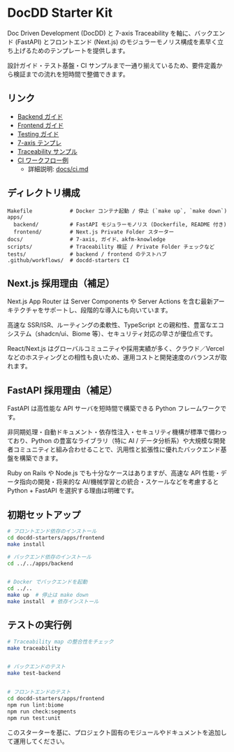 # DocDD Starter Kit

Doc Driven Development (DocDD) と 7-axis Traceability を軸に、バックエンド (FastAPI) とフロントエンド (Next.js) のモジュラーモノリス構成を素早く立ち上げるためのテンプレートを提供します。

設計ガイド・テスト基盤・CI サンプルまで一通り揃えているため、要件定義から検証までの流れを短時間で整備できます。


## リンク

- [Backend ガイド](docs/backend/README.md)
- [Frontend ガイド](docs/frontend/README.md)
- [Testing ガイド](docs/testing/README.md)
- [7-axis テンプレ](docs/7-axis)
- [Traceability サンプル](docs/testing/traceability/sample_map.json)
- [CI ワークフロー例](.github/workflows/docdd-starters-ci.yml)
  - 詳細説明: [docs/ci.md](docs/ci.md)

## ディレクトリ構成

```
Makefile            # Docker コンテナ起動 / 停止 (`make up`, `make down`)
apps/
  backend/          # FastAPI モジュラーモノリス (Dockerfile, README 付き)
  frontend/         # Next.js Private Folder スターター
docs/               # 7-axis, ガイド、akfm-knowledge
scripts/            # Traceability 検証 / Private Folder チェックなど
tests/              # backend / frontend のテストハブ
.github/workflows/  # docdd-starters CI
```

## Next.js 採用理由（補足）

Next.js App Router は Server Components や Server Actions を含む最新アーキテクチャをサポートし、段階的な導入にも向いています。

高速な SSR/ISR、ルーティングの柔軟性、TypeScript との親和性、豊富なエコシステム（shadcn/ui、Biome 等）、セキュリティ対応の早さが優位点です。



React/Next.js はグローバルコミュニティや採用実績が多く、クラウド／Vercel などのホスティングとの相性も良いため、運用コストと開発速度のバランスが取れます。

## FastAPI 採用理由（補足）

FastAPI は高性能な API サーバを短時間で構築できる Python フレームワークです。

非同期処理・自動ドキュメント・依存性注入・セキュリティ機構が標準で備わっており、Python の豊富なライブラリ（特に AI / データ分析系）や大規模な開発者コミュニティと組み合わせることで、汎用性と拡張性に優れたバックエンド基盤を構築できます。

Ruby on Rails や Node.js でも十分なケースはありますが、高速な API 性能・データ指向の開発・将来的な AI/機械学習との統合・スケールなどを考慮すると Python + FastAPI を選択する理由は明確です。

## 初期セットアップ

```bash
# フロントエンド依存のインストール
cd docdd-starters/apps/frontend
make install

# バックエンド依存のインストール
cd ../../apps/backend


# Docker でバックエンドを起動
cd ../..
make up  # 停止は make down
make install  # 依存インストール
```

## テストの実行例

```bash
# Traceability map の整合性をチェック
make traceability


# バックエンドのテスト
make test-backend


# フロントエンドのテスト
cd docdd-starters/apps/frontend
npm run lint:biome
npm run check:segments
npm run test:unit
```

このスターターを基に、プロジェクト固有のモジュールやドキュメントを追加して運用してください。
